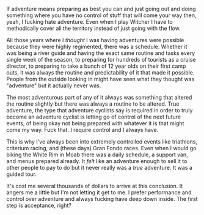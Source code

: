 If adventure means preparing as best you can and just going out and doing something where you have no control of stuff that will come your way then, yeah, I fucking hate adventure. Even when I play Witcher I have to methodically cover all the territory instead of just going with the flow.

All those years where I *thought* I was having adventures were possible because they were highly regimented, there was a schedule. Whether it was being a river guide and having the exact same routine and tasks every single week of the season, to preparing for hundreds of tourists as a cruise director, to preparing to take a bunch of 12 year olds on their first camp outs, it was always the routine and predictability of it that made it possible. People from the outside looking in might have seen what they thought was "adventure" but it actually never was.

The most adventurous part of any of it always was something that altered the routine slightly but there was always a routine to be altered. True adventure, the type that adventure cyclists say is required in order to truly become an adventure cyclist is letting go of control of the next future events, of being okay not being prepared with whatever it is that might come my way. Fuck that. I require control and I always have.

This is why I've always been into extremely controlled events like triathlons, criterium racing, and (these days) Gran Fondo races. Even when I would go biking the White Rim in Moab there was a daily schedule, a support van, and menus prepared already. It *felt* like an adventure enough to sell it to other people to pay to do but it never really was a *true* adventure. It was a guided tour.

It's cost me several thousands of dollars to arrive at this conclusion. It angers me a little but I'm not letting it get to me. I prefer performance and control over adventure and always fucking have deep down inside. The first step is acceptance, right?
